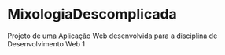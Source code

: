 # MixologiaDescomplicada
Projeto de uma Aplicação Web desenvolvida para a disciplina de Desenvolvimento Web 1
